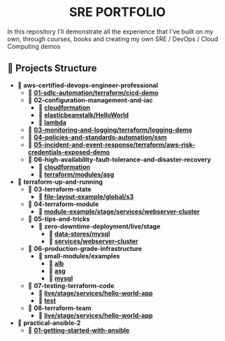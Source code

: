 

<!-- TITLE --> <h1 align="center"> SRE PORTFOLIO </h1>

<!-- SUMMARY -->

<p>In this repository I'll demonstrate all the experience that I've built on my own, through courses, books and creating my own SRE / DevOps / Cloud Computing demos </p>

## 🚀 Projects Structure

 - 📂 **aws\-certified\-devops\-engineer\-professional**
    - 📂 [**01\-sdlc\-automation\/terraform/cicd-demo**](https://github.com/LuisCusihuaman/SRE/tree/master/aws-certified-devops-engineer-professional/01-sdlc-automation/terraform/cicd-demo) 
    - 📂 **02\-configuration\-management\-and\-iac**
        - 📂 [**cloudformation**](https://github.com/LuisCusihuaman/SRE/tree/master/aws-certified-devops-engineer-professional/02-configuration-management-and-iac/cloudformation)
        - 📂 [**elasticbeanstalk/HelloWorld**](https://github.com/LuisCusihuaman/SRE/tree/master/aws-certified-devops-engineer-professional/02-configuration-management-and-iac/elasticbeanstalk/HelloWorld)
        - 📂 [**lambda**](https://github.com/LuisCusihuaman/SRE/tree/master/aws-certified-devops-engineer-professional/02-configuration-management-and-iac/lambda)
    - 📂 [**03\-monitoring\-and\-logging/terraform/logging\-demo**](https://github.com/LuisCusihuaman/SRE/tree/master/aws-certified-devops-engineer-professional/03-monitoring-and-logging/terraform/logging-demo)
    - 📂 [**04\-policies\-and\-standards\-automation/ssm**](https://github.com/LuisCusihuaman/SRE/tree/master/aws-certified-devops-engineer-professional/04-policies-and-standards-automation/ssm)
    - 📂 [**05\-incident\-and\-event\-response/terraform/aws\-risk\-credentials\-exposed\-demo**](https://github.com/LuisCusihuaman/SRE/tree/master/aws-certified-devops-engineer-professional/05-incident-and-event-response/terraform/aws-risk-credentials-exposed-demo)
    - 📂 **06\-high\-availability\-fault\-tolerance\-and\-disaster\-recovery**
        - 📂 [**cloudformation**](https://github.com/LuisCusihuaman/SRE/tree/master/aws-certified-devops-engineer-professional/06-high-availability-fault-tolerance-and-disaster-recovery/cloudformation)
        - 📂 [**terraform/modules/asg**](https://github.com/LuisCusihuaman/SRE/tree/master/aws-certified-devops-engineer-professional/06-high-availability-fault-tolerance-and-disaster-recovery/terraform/modules/asg)
- 📂 **terraform\-up\-and\-running**
    - 📂 **03\-terraform\-state**
        - 📂 [**file\-layout\-example/global/s3**](https://github.com/LuisCusihuaman/SRE/tree/master/terraform-up-and-running/03-terraform-state/file-layout-example/global/s3)
    - 📂 **04\-terraform\-module**
        - 📂 [**module\-example/stage/services/webserver\-cluster**](https://github.com/LuisCusihuaman/SRE/tree/master/terraform-up-and-running/04-terraform-module/module-example/stage/services/webserver-cluster)
    - 📂 **05\-tips\-and\-tricks**
        - 📂 **zero\-downtime\-deployment/live/stage**
            - 📂 [**data\-stores/mysql**](https://github.com/LuisCusihuaman/SRE/tree/master/terraform-up-and-running/05-tips-and-tricks/zero-downtime-deployment/live/stage/data-stores/mysql)
            - 📂 [**services/webserver\-cluster**](https://github.com/LuisCusihuaman/SRE/tree/master/terraform-up-and-running/05-tips-and-tricks/zero-downtime-deployment/live/stage/services/webserver-cluster)
    - 📂 **06\-production\-grade\-infrastructure**
        - 📂 **small\-modules/examples**
            - 📂 [**alb**](https://github.com/LuisCusihuaman/SRE/tree/master/terraform-up-and-running/06-production-grade-infrastructure/small-modules/examples/alb)
            - 📂 [**asg**](https://github.com/LuisCusihuaman/SRE/tree/master/terraform-up-and-running/06-production-grade-infrastructure/small-modules/examples/asg)
            - 📂 [**mysql**](https://github.com/LuisCusihuaman/SRE/tree/master/terraform-up-and-running/06-production-grade-infrastructure/small-modules/examples/mysql)
    - 📂 **07\-testing\-terraform\-code**
        - 📂 [**live/stage/services/hello-world-app**](https://github.com/LuisCusihuaman/SRE/tree/master/terraform-up-and-running/07-testing-terraform-code/live/stage/services/hello-world-app)
        - 📂 [**test**](https://github.com/LuisCusihuaman/SRE/tree/master/terraform-up-and-running/07-testing-terraform-code/test)
    - 📂 **08\-terraform\-team**
        - 📂 [**live/stage/services/hello-world-app**](https://github.com/LuisCusihuaman/SRE/tree/master/terraform-up-and-running/08-terraform-team/live/stage/services/hello-world-app)
- 📂 **practical-ansible-2**    
    - 📂 [**01-getting-started-with-ansible**](https://github.com/LuisCusihuaman/SRE/tree/master/practical-ansible-2/01-getting-started-with-ansible)